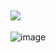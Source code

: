 ## ![](https://komarev.com/ghpvc/?username=lovecentral&color=FF9FB5&style=plastic&label=LOVERS+COUNT&base=0)

![image](https://github.com/lovecentral/lovecentral/assets/173293660/0371e404-c5af-43fd-bf08-7986222a5866)

